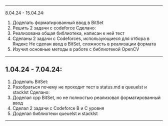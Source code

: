 


-----------------------------
8.04.24 - 15.04.24:
1) Доделать форматированный ввод в BitSet
2) Решить 2 задачи с codeforce
Сделано:
1) Реализована общая библиотека, написан к ней тест
2) Сделаны 2 задачи с Codeforces, использующиеся для отбора в Яндекс
Не сделан ввод в BitSet, сложность в реализации формата
3) Изучил основные методы в работе с библиотекой OpenCV
-----------------------------
1.04.24 - 7.04.24:
-----------------------------
1) Доделать BitSet:
2) Разобраться почему не проходит тест в status.md в queuelst и stacklst
Сделано:
1) Доделал cpp BitSet, но не полностью реализовал форматированный ввод
2) Сделал 2 задачи с Codeforce B и С уровня
3) Доделал библиотеки queuelst и stacklst
-----------------------------
